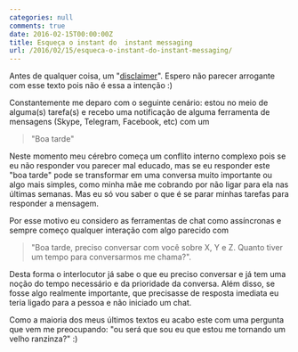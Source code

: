 ```yaml
---
categories: null
comments: true
date: 2016-02-15T00:00:00Z
title: Esqueça o instant do  instant messaging
url: /2016/02/15/esqueca-o-instant-do-instant-messaging/
---
```


Antes de qualquer coisa, um "[disclaimer](https://pt.wikipedia.org/wiki/Disclaimer)". Espero não parecer arrogante com esse texto pois não é essa a intenção :)
<!--more-->
Constantemente me deparo com o seguinte cenário: estou no meio de alguma(s) tarefa(s) e recebo uma notificação de alguma ferramenta de mensagens (Skype, Telegram, Facebook, etc) com um 

> "Boa tarde"

Neste momento meu cérebro começa um conflito interno complexo pois se eu não responder vou parecer mal educado, mas se eu responder este "boa tarde" pode se transformar em uma conversa muito importante ou algo mais simples, como minha mãe me cobrando por não ligar para ela nas últimas semanas. Mas eu só vou saber o que é se parar minhas tarefas para responder a mensagem. 

Por esse motivo eu considero as ferramentas de chat como assíncronas e sempre começo qualquer interação com algo parecido com 

> "Boa tarde, preciso conversar com você sobre X, Y e Z. Quanto tiver um tempo para conversarmos me chama?". 

Desta forma o interlocutor já sabe o que eu preciso conversar e já tem uma noção do tempo necessário e da prioridade da conversa. Além disso, se fosse algo realmente importante, que precisasse de resposta imediata eu teria ligado para a pessoa e não iniciado um chat. 

Como a maioria dos meus últimos textos eu acabo este com uma pergunta que vem me preocupando: "ou será que sou eu que estou me tornando um velho ranzinza?" :)